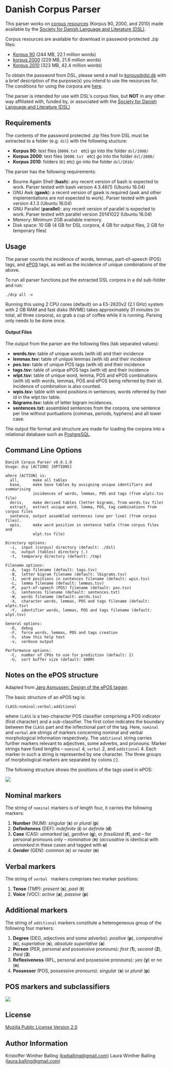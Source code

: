 Danish Corpus Parser
====================

This parser works on [corpus resources](http://korpus.dsl.dk/resources.html) (Korpus 90, 2000, and 2010) made available by the [Society for Danish Language and Literature (DSL)](www.dsl.dk).

Corpus resources are available for download in password-protected .zip files:

- [Korpus 90](http://korpus.dsl.dk/resources/corpora/KDK-1990.scrambled.zip) (244 MB, 22.1 million words)
- [korpus 2000](http://korpus.dsl.dk/resources/corpora/KDK-2000.scrambled.zip) (229 MB, 21.6 million words)
- [Korpus 2010](http://korpus.dsl.dk/resources/corpora/KDK-2010.scrambled.zip) (323 MB, 42.4 million words)

To obtain the password from DSL, please send a mail to korpus@dsl.dk with a brief description of the purpose(s) you intend to use the resources for. The conditions for using the corpora are [here](http://korpus.dsl.dk/conditions.html).

The parser is intended for use with DSL's corpus files, but **NOT** in any other way affiliated with, funded by, or associated with the [Society for Danish Language and Literature (DSL)](www.dsl.dk)

Requirements
------------

The contents of the password protected .zip files from DSL must be extracted to a folder (e.g. ```dsl```) with the following stucture:

- **Korpus 90**: text files (```0000.txt ``` etc) go into the folder ```dsl/1990/```
- **Korpus 2000**: text files (```0000.txt ``` etc) go into the folder ```dsl/2000/```
- **Korpus 2010**: folders (```01``` etc) go into the folder ```dsl/2010/```

The parser has the following requirements:

- Bourne Again Shell (**bash**): any recent version of bash is expected to work. Parser tested with bash version 4.3.46(1) (Ubuntu 16.04)
- GNU Awk (**gawk**): a recent version of gawk is required (awk and other implementations are not expected to work). Parser tested with gawk version 4.1.3 (Ubuntu 16.04)
- GNU Parallel (**parallel**): any recent version of parallel is expected to work. Parser tested with parallel version 20141022 (Ubuntu 16.04)
- Memory: Minimum 2GB available memory.
- Disk space: 10 GB (4 GB for DSL corpora, 4 GB for output files, 2 GB for temporary files)

Usage
-------

The parser counts the incidence of words, lemmas, part-of-speech (POS) tags, and [ePOS](http://korpus.dsl.dk/clarin/corpus-doc/pos-design.pdf) tags, as well as the incidence of unique combinations of the above.

To run all parser functions put the extracted DSL corpora in a dsl sub-folder and run:

```./dcp all -v```

Running this using 2 CPU cores (default) on a E5-2620v2 (2.1 GHz) system with 2 GB RAM and fast disks (NVME) takes approximately 31 minutes (in total, all three corpora), so grab a cup of coffee while it is running. Parsing only needs to be done once.

#### Output Files

The output from the parser are the following files (tab separated values):

- **words.tsv:** table of unique words (with id) and their incidence
- **lemmas.tsv:** table of unique lemmas (with id) and their incidence
- **pos.tsv:**  table of unique POS tags (with id) and their incidence
- **tags.tsv:**  table of unique ePOS tags (with id) and their incidence
- **wlpt.tsv:**  table of unique word, lemma, POS and ePOS combinations (with id)
  with words, lemmas, POS and ePOS being referred by their id. Incidence of 
  combination is also counted.
- **wpis.tsv:** table with word positions in sentences, words referred by their
  id in the wlpt.tsv table.
- **lbigrams.tsv:** table of letter bigram incidences.
- **sentences.txt:** assembled sentences from the corpora, one sentence per line
  without puntuations (commas, periods, hyphens) and all lower case.

The output file format and structure are made for loading the corpora into a relational database such as [PostgreSQL](https://www.postgresql.org/).

Command Line Options
--------------------

```
Danish Corpus Parser v0.0.1.0
Usage: dcp [ACTION] [OPTIONS]

where [ACTION] is:
  all,      make all tables
  base,     make base tables by assigning unique identifiers and summarising
            incidences of words, lemmas, POS and tags (from wlptc.tsv file)
  deriv,    make derived tables (letter bigrams, from words.tsv file)
  extract,  extract unique word, lemma, POS, tag combinations from corpus files
  sentence, output assembled sentences (one per line) (from corpus files).
  wpis,     make word position in sentence table (from corpus files and
            wlpt.tsv file)

Directory options:
  -i,  input (corpus) directory (default: ./dsl)
  -o,  output (tables) directory (.)
  -t,  temporary directory (default: /tmp)

Filename options:
  -A,  tags filename (default: tags.tsv)
  -B,  letter bigram filename (default: lbigrams.tsv)
  -I,  word positions in sentences filename (default: wpis.tsv)
  -L,  lemma filename (default: lemmas.tsv)
  -P,  part-of-speech (POS) filename (default: pos.tsv)
  -S,  sentences filename (default: sentences.txt)
  -W,  words filename (default: words.tsv)
  -X,  character words, lemmas, POS and tags filename (default: wlptc.tsv)
  -Y,  identifier words, lemmas, POS and tags filename (default: wlpt.tsv)

General options:
  -D,  debug
  -F,  force words, lemmas, POS and tags creation
  -h,  show this help text
  -v,  verbose output

Performance options:
  -C,  number of CPUs to use for prediction (default: 2)
  -U,  sort buffer size (default: 100M)
```


Notes on the ePOS structure
-------

Adapted from [Jørg Asmussen: Design of the ePOS tagger](http://korpus.dsl.dk/clarin/corpus-doc/pos-design.pdf).

The basic structure of an ePOS tag is:

```CLASS:nominal:verbal:additional```

where ```CLASS``` is a two-character POS classifier comprising a POS indicator (first character) and a sub-classifier. The first colon indicates the boundary between the ```CLASS``` part and the inflectional part of the tag. Here, ```nominal``` and ```verbal``` are strings of markers concerning nominal and verbal morphological information respectively. The ```additional``` string carries further markers relevant to adjectives, some adverbs, and pronouns. Marker strings have fixed lengths – ```nominal``` 4,
```verbal``` 2, and ```additional``` 4. Each marker in such a string is represented by one
character. The three groups of morphological markers are separated by colons (:).

The following structure shows the positions of the tags used in ePOS:

![](inflectional-markers.png)

## Nominal markers

The string of ```nominal``` markers is of length four, it carries the following markers:

1. **Number** (NUM): *singular* (**s**) or *plural* (**p**)
2. **Definiteness** (DEF): *indefinite* (**i**) or *definite* (**d**)
3. **Case**   (CAS): *unmarked* (**u**), *genitive* (**g**), or *fossilized* (**f**), and – for personal
pronouns only – *nominative* (**n**) (*accusative* is identical with *unmarked* in
these cases and tagged with **u**)
4. **Gender** (GEN): *common* (**c**) or *neuter* (**n**)

## Verbal markers

The string of ```verbal ``` markers comprises two marker positions:

1. **Tense** (TMP): *present* (**s**), *past* (**t**)
2. **Voice** (VOC): *active* (**a**), *passive* (**p**)

## Additional markers

The string of ```additional``` markers constitute a heterogeneous group of the following four
markers:

1. **Degree** (DEG, adjectives and some adverbs): *positive* (**p**), *comparative* (**c**),
*superlative* (**s**), *absolute superlative* (**a**)
2. **Person** (PER, personal and possessive pronouns): *first* (**1**), *second* (**2**),
*third* (**3**)
3. **Reflexiveness** (RFL, personal and possessive pronouns): *yes* (**y**) or *no* (**n**)
4. **Possessor** (POS, possessive pronouns): *singular* (**s**) or *plural* (**p**)

## POS markers and subclassifiers

![](pos-markers-and-subclassifiers.png)

License
-------

[Mozilla Public License Version 2.0](http://mozilla.org/MPL/2.0/)

Author Information
------------------

Kristoffer Winther Balling (kwballing@gmail.com)
Laura Winther Balling (laura.balling@gmail.com)